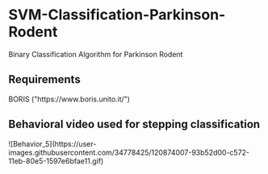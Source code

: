 # SVM-Classification-Parkinson-Rodent
Binary Classification Algorithm for Parkinson Rodent
<h2> Requirements </h2>
BORIS 
 ("https://www.boris.unito.it/")
 
 <h2> Behavioral video used for stepping classification </h2>
 ![Behavior_5](https://user-images.githubusercontent.com/34778425/120874007-93b52d00-c572-11eb-80e5-1597e6bfae11.gif)




 

